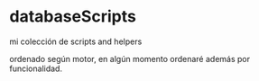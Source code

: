 databaseScripts
===============

mi colección de scripts and helpers

ordenado según motor, en algún momento ordenaré además por funcionalidad.
